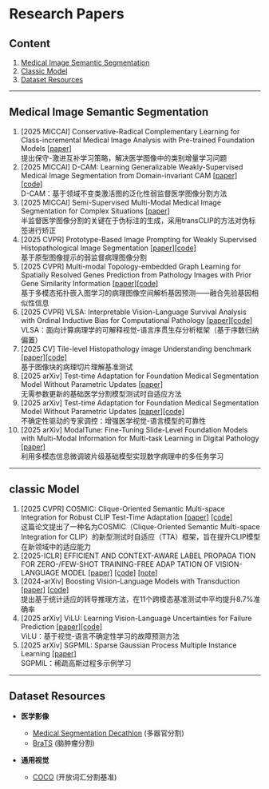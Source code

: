 # Research Papers

## Content
1. [Medical Image Semantic Segmentation](#medical-image-semantic-segmentation)
2. [Classic Model](#classic-model)
3. [Dataset Resources](#dataset-resources)

---

<a id="medical-image-semantic-segmentation"></a>
## Medical Image Semantic Segmentation

1. [2025 MICCAI] Conservative-Radical Complementary Learning for Class-incremental Medical Image Analysis with Pre-trained Foundation Models [[paper]](https://arxiv.org/pdf/2407.13768)  
   提出保守-激进互补学习策略，解决医学图像中的类别增量学习问题
2. [2025 MICCAI] D-CAM: Learning Generalizable Weakly-Supervised Medical Image Segmentation from Domain-invariant CAM [[paper]](待补充) [[code]](https://github.com/JingjunYi/D-CAM)  
   D-CAM：基于领域不变类激活图的泛化性弱监督医学图像分割方法  
3. [2025 MICCAI] Semi-Supervised Multi-Modal Medical Image Segmentation for Complex Situations [[paper]](https://arxiv.org/pdf/2506.17136)  
   半监督医学图像分割的关键在于伪标注的生成，采用transCLIP的方法对伪标签进行矫正  
4. [2025 CVPR] Prototype-Based Image Prompting for Weakly Supervised Histopathological Image Segmentation [[paper]](https://arxiv.org/pdf/2503.12068)[[code]](https://github.com/QingchenTang/PBIP?tab=readme-ov-file)  
   基于原型图像提示的弱监督病理图像分割  
5. [2025 CVPR] Multi-modal Topology-embedded Graph Learning for Spatially Resolved Genes Prediction from Pathology Images with Prior Gene Similarity Information [[paper]](https://openaccess.thecvf.com/content/CVPR2025/papers/Shi_Multi-modal_Topology-embedded_Graph_Learning_for_Spatially_Resolved_Genes_Prediction_from_CVPR_2025_paper.pdf)[[code]](https://github.com/MedAIerHHL/CVPR-MIA)  
   基于多模态拓扑嵌入图学习的病理图像空间解析基因预测——融合先验基因相似性信息  
6. [2025 CVPR] VLSA: Interpretable Vision-Language Survival Analysis with Ordinal Inductive Bias for Computational Pathology [[paper]](https://openreview.net/pdf?id=trj2Jq8riA)[[code]](https://github.com/liupei101/VLSA?tab=readme-ov-file#-awesome-papers-of-pathology-vlms)  
   VLSA：面向计算病理学的可解释视觉-语言序贯生存分析框架（基于序数归纳偏置）  
7. [2025 CV] Tile-level Histopathology image Understanding benchmark [[paper]](https://arxiv.org/pdf/2507.07860)[[code]](https://github.com/MICS-Lab/thunder)    
   基于图像块的病理切片理解基准测试   
8. [2025 arXiv] Test-time Adaptation for Foundation Medical Segmentation Model Without Parametric Updates [[paper]](https://arxiv.org/pdf/2504.02008)  
   无需参数更新的基础医学分割模型测试时自适应方法  
9. [2025 arXiv] Test-time Adaptation for Foundation Medical Segmentation Model Without Parametric Updates [[paper]](https://arxiv.org/pdf/2504.02008)[[code]](https://github.com/ecoxial2007/Expert-CFG)  
   不确定性驱动的专家调控：增强医学视觉-语言模型的可靠性  
10. [2025 arXiv] ModalTune: Fine-Tuning Slide-Level Foundation Models with Multi-Modal Information for Multi-task Learning in Digital Pathology [[paper]](https://arxiv.org/pdf/2503.17564)  
   利用多模态信息微调玻片级基础模型实现数字病理中的多任务学习  
---

<a id="clip"></a>
## classic Model

1. [2025 CVPR] COSMIC: Clique-Oriented Semantic Multi-space Integration for Robust CLIP Test-Time Adaptation [[paper]](https://arxiv.org/pdf/2503.23388) [[code]](待补充)  
   这篇论文提出了一种名为COSMIC（Clique-Oriented Semantic Multi-space Integration for CLIP）的新型测试时自适应（TTA）框架，旨在提升CLIP模型在新领域中的适应能力  
2. [2025-ICLR] EFFICIENT AND CONTEXT-AWARE LABEL PROPAGA TION FOR ZERO-/FEW-SHOT TRAINING-FREE ADAP TATION OF VISION-LANGUAGE MODEL [[paper]](https://arxiv.org/pdf/2412.18303) [[code]](https://github.com/Yushu-Li/ECALP) [[note]](https://yuteam14.github.io/MyPaper/Note/%E6%96%87%E7%8C%AE%E5%AD%A6%E4%B9%A0%E7%AC%94%E8%AE%B0-3.pdf)      
3. [2024-arXiv] Boosting Vision-Language Models with Transduction [[paper]](https://arxiv.org/pdf/2406.01837) [[code]](https://github.com/MaxZanella/transduction-for-vlms)  
   提出基于统计适应的转导推理方法，在11个跨模态基准测试中平均提升8.7%准确率  
4. [2025 arXiv] ViLU: Learning Vision-Language Uncertainties for Failure Prediction [[paper]](https://arxiv.org/pdf/2507.07620)[[code]](https://github.com/ykrmm/ViLU)  
   ViLU：基于视觉-语言不确定性学习的故障预测方法  
5. [2025 arXiv] SGPMIL: Sparse Gaussian Process Multiple Instance Learning [[paper]](https://arxiv.org/pdf/2507.08711)  
   SGPMIL：稀疏高斯过程多示例学习  
---

<a id="dataset-resources"></a>
## Dataset Resources

- **医学影像**  
  - [Medical Segmentation Decathlon](http://medicaldecathlon.com/) (多器官分割)  
  - [BraTS](https://www.med.upenn.edu/cbica/brats/) (脑肿瘤分割)  

- **通用视觉**  
  - [COCO](https://cocodataset.org) (开放词汇分割基准)
